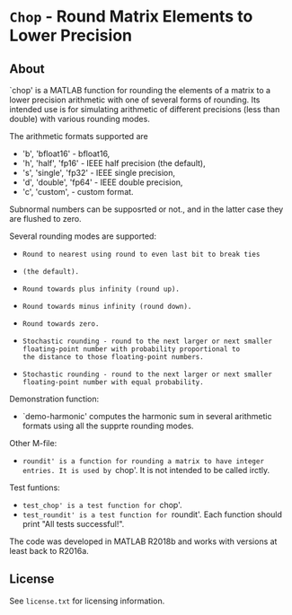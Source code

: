 `Chop` - Round Matrix Elements to Lower Precision
==========

About
-----

`chop' is a MATLAB function for rounding the elements of a matrix to a lower
precision arithmetic with one of several forms of rounding.  Its intended
use is for simulating arithmetic of different precisions (less than double)
with various rounding modes.

The arithmetic formats supported are 
-  'b', 'bfloat16'           - bfloat16,
-  'h', 'half', 'fp16'       - IEEE half precision (the default),
-  's', 'single', 'fp32'     - IEEE single precision,
-  'd', 'double', 'fp64'     - IEEE double precision,
-  'c', 'custom',            - custom format.

Subnormal numbers can be supposrted or not.,
and in the latter case they are flushed to zero.

Several rounding modes are supported:
-     Round to nearest using round to even last bit to break ties
-     (the default).
-     Round towards plus infinity (round up).
-     Round towards minus infinity (round down).
-     Round towards zero.
-     Stochastic rounding - round to the next larger or next smaller
      floating-point number with probability proportional to
      the distance to those floating-point numbers.
-     Stochastic rounding - round to the next larger or next smaller 
      floating-point number with equal probability.

Demonstration function:
- `demo-harmonic' computes the harmonic sum in several arithmetic
   formats using all the supprte rounding modes.

Other M-file:

- `roundit' is a function for rounding a matrix to have integer entries.
  It is used by `chop'. It is not intended to be called irctly.

Test funtions:
- `test_chop' is a test function for `chop'.
- `test_roundit' is a test function for `roundit'.
Each function should print "All tests successful!".

The code was developed in MATLAB R2018b and works with versions at least
back to R2016a.

License
-------

See `license.txt` for licensing information.